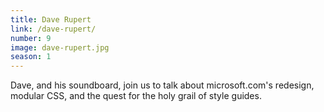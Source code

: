 ```yaml
---
title: Dave Rupert
link: /dave-rupert/
number: 9
image: dave-rupert.jpg
season: 1
---
```


Dave, and his soundboard, join us to talk about microsoft.com's redesign, modular CSS, and the quest for the holy grail of style guides.
